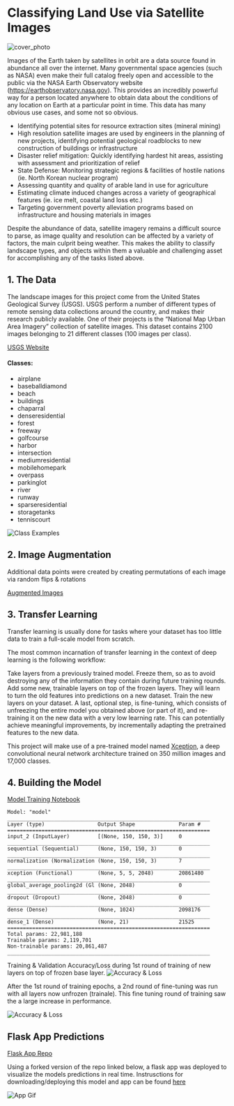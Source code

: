 # Classifying Land Use via Satellite Images
![cover_photo](satellite_image.png)

Images of the Earth taken by satellites in orbit are a data source found in abundance all over the internet. Many governmental space agencies (such as NASA) even make their full catalog freely open and accessible to the public via the NASA Earth Observatory website (https://earthobservatory.nasa.gov). This provides an incredibly powerful way for a person located anywhere to obtain data about the conditions of any location on Earth at a particular point in time. This data has many obvious use cases, and some not so obvious.
- Identifying potential sites for resource extraction sites (mineral mining)
- High resolution satellite images are used by engineers in the planning of new projects, identifying potential geological roadblocks to new construction of buildings or infrastructure 
- Disaster relief mitigation: Quickly identifying hardest hit areas, assisting with assessment and prioritization of relief 
- State Defense: Monitoring strategic regions & facilities of hostile nations (ie. North Korean nuclear program)
- Assessing quantity and quality of arable land in use for agriculture  
- Estimating climate induced changes across a variety of geographical features (ie. ice melt, coastal land loss etc.)
- Targeting government poverty alleviation programs based on infrastructure and housing materials in images

Despite the abundance of data, satellite imagery remains a  difficult source to parse, as image quality and resolution can be affected by a variety of factors, the main culprit being weather. This makes the ability to classify landscape types, and objects within them a valuable and challenging asset for accomplishing any of the tasks listed above. 
	



## 1. The Data

The landscape images for this project come from the United States Geological Survey (USGS). USGS perform a number of different types of remote sensing data collections around the country, and makes their research publicly available. One of their projects is the “National Map Urban Area Imagery” collection of satellite images. This dataset contains 2100 images belonging to 21 different classes (100 images per class). 

[USGS Website](https://www.usgs.gov/products/data-and-tools/data-and-tools-topics)
#### Classes: 
- airplane
- baseballdiamond
- beach
- buildings
- chaparral
- denseresidential
- forest
- freeway
- golfcourse
- harbor
- intersection
- mediumresidential
- mobilehomepark
- overpass
- parkinglot
- river
- runway
- sparseresidential
- storagetanks
- tenniscourt

![Class Examples](examples.png)

## 2. Image Augmentation

Additional data points were created by creating permutations of each image via random flips & rotations

[Augmented Images](augmentations.png)

## 3. Transfer Learning

Transfer learning is usually done for tasks where your dataset has too little data to train a full-scale model from scratch.

The most common incarnation of transfer learning in the context of deep learning is the following workflow:

Take layers from a previously trained model.
Freeze them, so as to avoid destroying any of the information they contain during future training rounds.
Add some new, trainable layers on top of the frozen layers. They will learn to turn the old features into predictions on a new dataset.
Train the new layers on your dataset.
A last, optional step, is fine-tuning, which consists of unfreezing the entire model you obtained above (or part of it), and re-training it on the new data with a very low learning rate. This can potentially achieve meaningful improvements, by incrementally adapting the pretrained features to the new data.

This project will make use of a pre-trained model named [Xception](https://keras.io/api/applications/xception/), a deep convolutional neural network architecture trained on 350 million images and 17,000 classes.



## 4. Building the Model

[Model Training Notebook](Land_Use_Classification_2_0.ipynb)

```
Model: "model"
_________________________________________________________________
Layer (type)                 Output Shape              Param #   
=================================================================
input_2 (InputLayer)         [(None, 150, 150, 3)]     0         
_________________________________________________________________
sequential (Sequential)      (None, 150, 150, 3)       0         
_________________________________________________________________
normalization (Normalization (None, 150, 150, 3)       7         
_________________________________________________________________
xception (Functional)        (None, 5, 5, 2048)        20861480  
_________________________________________________________________
global_average_pooling2d (Gl (None, 2048)              0         
_________________________________________________________________
dropout (Dropout)            (None, 2048)              0         
_________________________________________________________________
dense (Dense)                (None, 1024)              2098176   
_________________________________________________________________
dense_1 (Dense)              (None, 21)                21525     
=================================================================
Total params: 22,981,188
Trainable params: 2,119,701
Non-trainable params: 20,861,487
_________________________________________________________________
```

Training & Validation Accuracy/Loss during 1st round of training of new layers on top of frozen base layer.
![Accuracy & Loss](first_training_round.png)


After the 1st round of training epochs, a 2nd round of fine-tuning was run with all layers now unfrozen (trainale). This fine tuning round of training saw the a large increase in performance.

![Accuracy & Loss](2nd_training_round.png)




## Flask App Predictions
[Flask App Repo](https://github.com/mtobeiyf/keras-flask-deploy-webapp)

Using a forked version of the repo linked below, a flask app was deployed to visualize the models predictions in real time. Instrusctions for downloading/deploying this model and app can be found [here](https://github.com/KevinmKrieg/satellite-image-classification/blob/main/flask_webapp/README.md)

![App Gif](https://j.gifs.com/w0rxMX.gif)


